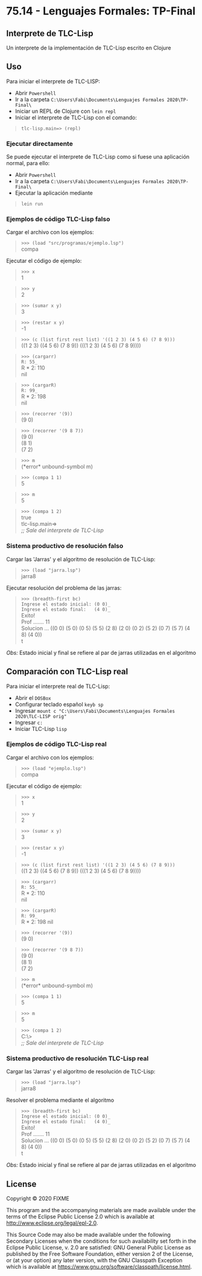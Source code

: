 # 75.14 - Lenguajes Formales: TP-Final

## Interprete de TLC-Lisp

Un interprete de la implementación de TLC-Lisp escrito en Clojure

## Uso

Para iniciar el interprete de TLC-LISP:

- Abrir `Powershell`
- Ir a la carpeta `C:\Users\Fabi\Documents\Lenguajes Formales 2020\TP-Final\`
- Iniciar un REPL de Clojure con `lein repl`
- Iniciar el interprete de TLC-Lisp con el comando:

> `tlc-lisp.main=> (repl)`

### Ejecutar directamente

Se puede ejecutar el interprete de TLC-Lisp como si fuese una aplicación normal, para ello:

- Abrir `Powershell`
- Ir a la carpeta `C:\Users\Fabi\Documents\Lenguajes Formales 2020\TP-Final\`
- Ejecutar la aplicación mediante

> `lein run`

### Ejemplos de código TLC-Lisp falso

Cargar el archivo con los ejemplos:

> `>>> (load "src/programas/ejemplo.lsp")`  
> compa

Ejecutar el código de ejemplo:

> `>>> x`  
> 1

> `>>> y`  
> 2

> `>>> (sumar x y)`  
> 3

> `>>> (restar x y)`   
> -1

> `>>> (c (list first rest list) '((1 2 3) (4 5 6) (7 8 9)))`  
> ((1 2 3) ((4 5 6) (7 8 9)) (((1 2 3) (4 5 6) (7 8 9))))

> `>>> (cargarr)`  
> `R: 55_`  
> R * 2: 110  
> nil

> `>>> (cargarR)`  
> `R: 99_`  
> R * 2: 198  
> nil

> `>>> (recorrer '(9))`  
> (9 0)

> `>>> (recorrer '(9 8 7))`  
> (9 0)  
> (8 1)  
> (7 2)  

> `>>> m`  
> (\*error* unbound-symbol m)

> `>>> (compa 1 1)`  
> 5

> `>>> m`  
> 5

> `>>> (compa 1 2)`  
> true  
> tlc-lisp.main=>  
> _;; Sale del interprete de TLC-Lisp_

### Sistema productivo de resolución falso

Cargar las 'Jarras' y el algoritmo de resolución de TLC-Lisp:

> `>>> (load "jarra.lsp")`  
> jarra8

Ejecutar resolución del problema de las jarras:

> `>>> (breadth-first bc)`  
> `Ingrese el estado inicial: (0 0)_`  
> `Ingrese el estado final:   (4 0)_`  
> Exito!  
> Prof ....... 11  
> Solucion ... ((0 0) (5 0) (0 5) (5 5) (2 8) (2 0) (0 2) (5 2) (0 7) (5 7) (4 8) (4 0))  
> t 

_Obs:_ Estado inicial y final se refiere al par de jarras utilizadas en el algoritmo 

## Comparación con TLC-Lisp real

Para iniciar el interprete real de TLC-Lisp:

- Abrir el `DOSBox`
- Configurar teclado español `keyb sp`
- Ingresar `mount c "C:\Users\Fabi\Documents\Lenguajes Formales 2020\TLC-LISP orig"`
- Ingresar `c:`
- Iniciar TLC-Lisp `lisp`

### Ejemplos de código TLC-Lisp real

Cargar el archivo con los ejemplos:

> `>>> (load "ejemplo.lsp")`  
> compa

Ejecutar el código de ejemplo:

> `>>> x`  
> 1

> `>>> y`  
> 2

> `>>> (sumar x y)`  
> 3

> `>>> (restar x y)`   
> -1

> `>>> (c (list first rest list) '((1 2 3) (4 5 6) (7 8 9)))`  
> ((1 2 3) ((4 5 6) (7 8 9)) (((1 2 3) (4 5 6) (7 8 9))))

> `>>> (cargarr)`  
> `R: 55_`  
> R * 2: 110  
> nil

> `>>> (cargarR)`  
> `R: 99_`  
> R * 2: 198
> nil

> `>>> (recorrer '(9))`  
> (9 0)

> `>>> (recorrer '(9 8 7))`  
> (9 0)  
> (8 1)  
> (7 2)

> `>>> m`  
> (\*error* unbound-symbol m)

> `>>> (compa 1 1)`  
> 5

> `>>> m`  
> 5

> `>>> (compa 1 2)`  
> C:\\>  
> _;; Sale del interprete de TLC-Lisp_

### Sistema productivo de resolución TLC-Lisp real

Cargar las 'Jarras' y el algoritmo de resolución de TLC-Lisp:

> `>>> (load "jarra.lsp")`  
> jarra8  

Resolver el problema mediante el algoritmo

> `>>> (breadth-first bc)`  
> `Ingrese el estado inicial: (0 0)_`  
> `Ingrese el estado final:   (4 0)_`  
> Exito!  
> Prof ....... 11  
> Solucion ... ((0 0) (5 0) (0 5) (5 5) (2 8) (2 0) (0 2) (5 2) (0 7) (5 7) (4 8) (4 0))  
> t

_Obs:_ Estado inicial y final se refiere al par de jarras utilizadas en el algoritmo 

## License

Copyright © 2020 FIXME

This program and the accompanying materials are made available under the
terms of the Eclipse Public License 2.0 which is available at
http://www.eclipse.org/legal/epl-2.0.

This Source Code may also be made available under the following Secondary
Licenses when the conditions for such availability set forth in the Eclipse
Public License, v. 2.0 are satisfied: GNU General Public License as published by
the Free Software Foundation, either version 2 of the License, or (at your
option) any later version, with the GNU Classpath Exception which is available
at https://www.gnu.org/software/classpath/license.html.
